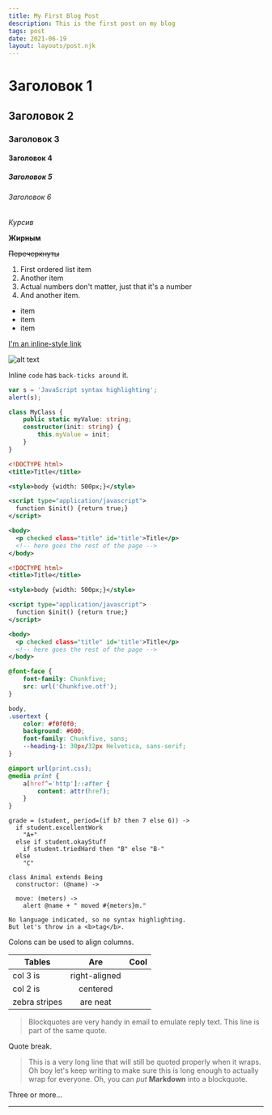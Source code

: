 ```yaml
---
title: My First Blog Post
description: This is the first post on my blog
tags: post
date: 2021-06-19
layout: layouts/post.njk
---
```


# Заголовок 1

## Заголовок 2

### Заголовок 3

#### Заголовок 4

##### Заголовок 5

###### Заголовок 6

_Курсив_

**Жирным**

~~Перечеркнуты~~

1. First ordered list item
2. Another item
3. Actual numbers don't matter, just that it's a number
4. And another item.

- item
- item
- item

[I'm an inline-style link](https://www.google.com)

![alt text][logo]

[logo]: https://images.unsplash.com/photo-1662220213379-6463b026d6cf

Inline `code` has `back-ticks around` it.

```javascript
var s = 'JavaScript syntax highlighting';
alert(s);
```

```typescript
class MyClass {
	public static myValue: string;
	constructor(init: string) {
		this.myValue = init;
	}
}
```

```xml
<!DOCTYPE html>
<title>Title</title>

<style>body {width: 500px;}</style>

<script type="application/javascript">
  function $init() {return true;}
</script>

<body>
  <p checked class="title" id='title'>Title</p>
  <!-- here goes the rest of the page -->
</body>
```

```xml
<!DOCTYPE html>
<title>Title</title>

<style>body {width: 500px;}</style>

<script type="application/javascript">
  function $init() {return true;}
</script>

<body>
  <p checked class="title" id='title'>Title</p>
  <!-- here goes the rest of the page -->
</body>
```

```css
@font-face {
	font-family: Chunkfive;
	src: url('Chunkfive.otf');
}

body,
.usertext {
	color: #f0f0f0;
	background: #600;
	font-family: Chunkfive, sans;
	--heading-1: 30px/32px Helvetica, sans-serif;
}

@import url(print.css);
@media print {
	a[href^='http']::after {
		content: attr(href);
	}
}
```

```coffescript
grade = (student, period=(if b? then 7 else 6)) ->
  if student.excellentWork
    "A+"
  else if student.okayStuff
    if student.triedHard then "B" else "B-"
  else
    "C"

class Animal extends Being
  constructor: (@name) ->

  move: (meters) ->
    alert @name + " moved #{meters}m."
```

```
No language indicated, so no syntax highlighting.
But let's throw in a <b>tag</b>.
```

Colons can be used to align columns.

| Tables        |      Are      | Cool |
| ------------- | :-----------: | ---: |
| col 3 is      | right-aligned |      |
| col 2 is      |   centered    |      |
| zebra stripes |   are neat    |      |

> Blockquotes are very handy in email to emulate reply text.
> This line is part of the same quote.

Quote break.

> This is a very long line that will still be quoted properly when it wraps. Oh boy let's keep writing to make sure this is long enough to actually wrap for everyone. Oh, you can _put_ **Markdown** into a blockquote.

Three or more...

---
